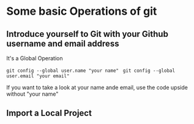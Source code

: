 Some basic Operations of git
===

Introduce yourself to Git with your Github username and email address
---
It's a Global Operation

`git config --global user.name "your name" `
`git config --global user.email "your email" `   

If you want to take a look at your name ande email, use the code upside without "your name"

Import a Local Project 
---

